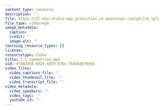 ```yaml
---
content_type: resource
description: ''
file: https://ol-ocw-studio-app-production.s3.amazonaws.com/gdrive_uploads/8-701-introduction-to-nuclear-and-particle-physics-fall-2020/1y8HwJz1RezI_gORC1z3e28uFaYIFYfbw/21symmetries.mp4
file_type: video/mp4
image_metadata:
  caption: ''
  credit: ''
  image-alt: ''
learning_resource_types: []
license: ''
resourcetype: Video
title: 2.1.symmetries.mp4
uid: dfb92858-0d26-4d59-876c-75826d670464
video_files:
  video_captions_file: ''
  video_thumbnail_file: ''
  video_transcript_file: ''
video_metadata:
  video_speakers: ''
  video_tags: ''
  youtube_id: ''
---
```

